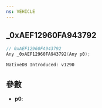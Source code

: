 ```yaml
---
ns: VEHICLE
---
```

## _0xAEF12960FA943792

```c
// 0xAEF12960FA943792
Any _0xAEF12960FA943792(Any p0);
```

```
NativeDB Introduced: v1290
```

## 參數
* **p0**:
